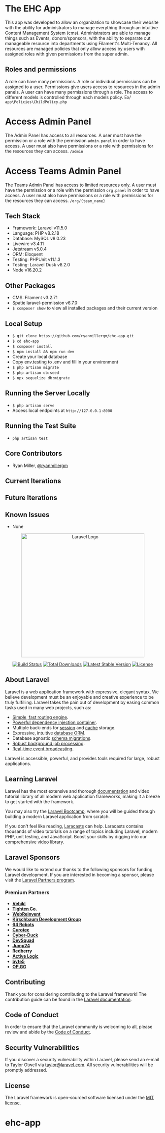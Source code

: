 # The EHC App

This app was developed to allow an organization to showcase their website with the ability for administrators to manage everything through an intuitive Content Management System (cms). Administrators are able to manage things such as Events, donors/sponsors, with the ability to  separate out manageable resource into departments using Filament's Multi-Tenancy. All resources are managed policies that only allow access by users with assigned roles with given permissions from the super admin.

## Roles and permissions
A role can have many permissions. A role or individual permissions can be assigned to a user. Permissions give users access to resources in the admin panels. A user can have many permissions through a role.
The access to different models is controlled through each models policy. Ex/ `app\Policies\ChildPolicy.php`

# Access Admin Panel
The Admin Panel has access to all resources. A user must have the permission or a role with the permission `admin.panel` in order to have access. A user must also have permissions or a role with permissions for the resources they can access.
`/admin`

# Access Teams Admin Panel
The Teams Admin Panel has access to limited resources only. A user must have the permission or a role with the permission `org.panel` in order to have access. A user must also have permissions or a role with permissions for the resources they can access.
`/org/{team_name}` 


## Tech Stack
 - Framework: Laravel v11.5.0
 - Language: PHP v8.2.18
 - Database: MySQL v8.0.23
 - Livewire v3.4.11
 - Jetstream v5.0.4 
 - ORM: Eloquent
 - Testing: PHPUnit v11.1.3
 - Testing: Laravel Dusk v8.2.0 
 - Node v16.20.2

 ## Other Packages
 - CMS: Filament v3.2.71
 - Spatie laravel-permission v6.7.0
 - `$ composer show` to view all installed packages and their current version

## Local Setup
 - `$ git clone https://github.com/ryanmillergm/ehc-app.git`
 - `$ cd ehc-app`
 - `$ composer install`
 - `$ npm install && npm run dev`
 - Create your local database
 - Copy env.testing to .env and fill in your environment
 - `$ php artisan migrate`
 - `$ php artisan db:seed`
 - `$ npx sequelize db:migrate`

 ## Running the Server Locally
 - `$ php artisan serve`
 - Access local endpoints at `http://127.0.0.1:8000`
 
## Running the Test Suite
 - `php artisan test`

 ## Core Contributors
 - Ryan Miller, [@ryanmillergm](https://github.com/ryanmillergm)

## Current Iterations

## Future Iterations

## Known Issues
 - None

<p align="center"><a href="https://laravel.com" target="_blank"><img src="https://raw.githubusercontent.com/laravel/art/master/logo-lockup/5%20SVG/2%20CMYK/1%20Full%20Color/laravel-logolockup-cmyk-red.svg" width="400" alt="Laravel Logo"></a></p>

<p align="center">
<a href="https://github.com/laravel/framework/actions"><img src="https://github.com/laravel/framework/workflows/tests/badge.svg" alt="Build Status"></a>
<a href="https://packagist.org/packages/laravel/framework"><img src="https://img.shields.io/packagist/dt/laravel/framework" alt="Total Downloads"></a>
<a href="https://packagist.org/packages/laravel/framework"><img src="https://img.shields.io/packagist/v/laravel/framework" alt="Latest Stable Version"></a>
<a href="https://packagist.org/packages/laravel/framework"><img src="https://img.shields.io/packagist/l/laravel/framework" alt="License"></a>
</p>

## About Laravel

Laravel is a web application framework with expressive, elegant syntax. We believe development must be an enjoyable and creative experience to be truly fulfilling. Laravel takes the pain out of development by easing common tasks used in many web projects, such as:

- [Simple, fast routing engine](https://laravel.com/docs/routing).
- [Powerful dependency injection container](https://laravel.com/docs/container).
- Multiple back-ends for [session](https://laravel.com/docs/session) and [cache](https://laravel.com/docs/cache) storage.
- Expressive, intuitive [database ORM](https://laravel.com/docs/eloquent).
- Database agnostic [schema migrations](https://laravel.com/docs/migrations).
- [Robust background job processing](https://laravel.com/docs/queues).
- [Real-time event broadcasting](https://laravel.com/docs/broadcasting).

Laravel is accessible, powerful, and provides tools required for large, robust applications.

## Learning Laravel

Laravel has the most extensive and thorough [documentation](https://laravel.com/docs) and video tutorial library of all modern web application frameworks, making it a breeze to get started with the framework.

You may also try the [Laravel Bootcamp](https://bootcamp.laravel.com), where you will be guided through building a modern Laravel application from scratch.

If you don't feel like reading, [Laracasts](https://laracasts.com) can help. Laracasts contains thousands of video tutorials on a range of topics including Laravel, modern PHP, unit testing, and JavaScript. Boost your skills by digging into our comprehensive video library.

## Laravel Sponsors

We would like to extend our thanks to the following sponsors for funding Laravel development. If you are interested in becoming a sponsor, please visit the [Laravel Partners program](https://partners.laravel.com).

### Premium Partners

- **[Vehikl](https://vehikl.com/)**
- **[Tighten Co.](https://tighten.co)**
- **[WebReinvent](https://webreinvent.com/)**
- **[Kirschbaum Development Group](https://kirschbaumdevelopment.com)**
- **[64 Robots](https://64robots.com)**
- **[Curotec](https://www.curotec.com/services/technologies/laravel/)**
- **[Cyber-Duck](https://cyber-duck.co.uk)**
- **[DevSquad](https://devsquad.com/hire-laravel-developers)**
- **[Jump24](https://jump24.co.uk)**
- **[Redberry](https://redberry.international/laravel/)**
- **[Active Logic](https://activelogic.com)**
- **[byte5](https://byte5.de)**
- **[OP.GG](https://op.gg)**

## Contributing

Thank you for considering contributing to the Laravel framework! The contribution guide can be found in the [Laravel documentation](https://laravel.com/docs/contributions).

## Code of Conduct

In order to ensure that the Laravel community is welcoming to all, please review and abide by the [Code of Conduct](https://laravel.com/docs/contributions#code-of-conduct).

## Security Vulnerabilities

If you discover a security vulnerability within Laravel, please send an e-mail to Taylor Otwell via [taylor@laravel.com](mailto:taylor@laravel.com). All security vulnerabilities will be promptly addressed.

## License

The Laravel framework is open-sourced software licensed under the [MIT license](https://opensource.org/licenses/MIT).
# ehc-app

